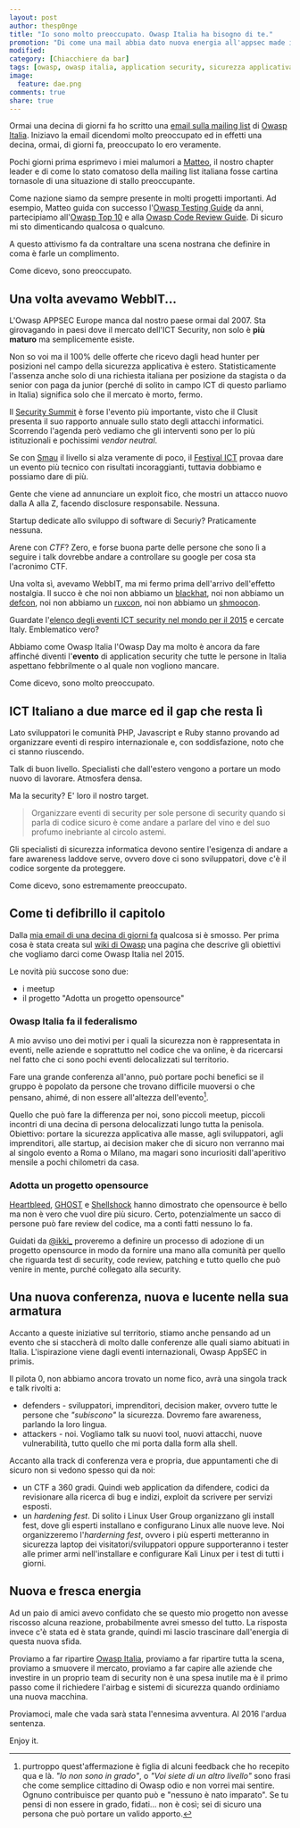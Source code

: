 ```yaml
---
layout: post
author: thesp0nge
title: "Io sono molto preoccupato. Owasp Italia ha bisogno di te."
promotion: "Di come una mail abbia dato nuova energia all'appsec made in Italy. Forza @OwaspItaly"
modified: 
category: [Chiacchiere da bar]
tags: [owasp, owasp italia, application security, sicurezza applicativa, talk, conferenze, fill the gap, sviluppatori]
image:
  feature: dae.png
comments: true
share: true
---
```


Ormai una decina di giorni fa ho scritto una [email sulla mailing list](http://lists.owasp.org/pipermail/owasp-italy/2015-January/000611.html) di [Owasp Italia](https://www.owasp.org/index.php/Italy). Iniziavo
la email dicendomi molto preoccupato ed in effetti una decina, ormai, di giorni
fa, preoccupato lo ero veramente.

Pochi giorni prima esprimevo i miei malumori a [Matteo](https://twitter.com/matteo_meucci), il nostro
chapter leader e di come lo stato comatoso della mailing list italiana fosse
cartina tornasole di una situazione di stallo preoccupante.

Come nazione siamo da sempre presente in molti progetti importanti. Ad esempio,
Matteo guida con successo l'[Owasp Testing Guide](https://www.owasp.org/index.php/OWASP_Testing_Project) da anni,
partecipiamo all'[Owasp Top 10](https://www.owasp.org/index.php/Top_10_2013-Top_10) e alla [Owasp Code Review Guide](https://www.owasp.org/index.php/Category:OWASP_Code_Review_Project). Di sicuro mi sto dimenticando qualcosa o qualcuno.

A questo attivismo fa da contraltare una scena nostrana che definire in coma è
farle un complimento.

Come dicevo, sono preoccupato.

## Una volta avevamo WebbIT...

L'Owasp APPSEC Europe manca dal nostro paese ormai dal 2007. Sta girovagando in
paesi dove il mercato dell'ICT Security, non solo è **più maturo** ma
semplicemente esiste.

Non so voi ma il 100% delle offerte che ricevo dagli head hunter per posizioni
nel campo della sicurezza applicativa è estero. Statisticamente l'assenza anche
solo di una richiesta italiana per posizione da stagista o da senior con paga
da junior (perché di solito in campo ICT di questo parliamo in Italia)
significa solo che il mercato è morto, fermo.

Il [Security Summit](http://www.securitysummit.it) è forse l'evento più
importante, visto che il Clusit presenta il suo rapporto annuale sullo stato
degli attacchi informatici. Scorrendo l'agenda però vediamo che gli interventi
sono per lo più istituzionali e pochissimi _vendor neutral_.

Se con [Smau](http://www.smau.it) il livello si alza veramente di poco, il [Festival ICT](http://www.festivalict.com/) provaa dare un
evento più tecnico con risultati incoraggianti, tuttavia dobbiamo e possiamo dare di più.

Gente che viene ad annunciare un exploit fico, che mostri un attacco nuovo
dalla A alla Z, facendo disclosure responsabile. Nessuna.

Startup dedicate allo sviluppo di software di Securiy? Praticamente nessuna.

Arene con _CTF_? Zero, e forse buona parte delle persone che sono lì a seguire
i talk dovrebbe andare a controllare su google per cosa sta l'acronimo CTF.

Una volta sì, avevamo WebbIT, ma mi fermo prima dell'arrivo dell'effetto
nostalgia. Il succo è che noi non abbiamo un [blackhat](http://blackhat.com), noi non
abbiamo un [defcon](https://www.defcon.org/), noi non abbiamo un [ruxcon](https://ruxcon.org.au/), noi non abbiamo un [shmoocon](http://www.shmoocon.org/).

Guardate l'[elenco degli eventi ICT security nel mondo per il 2015](http://www.concise-courses.com/security/january-2015-cybersecurity-conferences-events-happening-worldwide/) e cercate Italy. Emblematico vero?

Abbiamo come Owasp Italia l'Owasp Day ma molto è ancora da fare affinché
diventi l'**evento** di application security che tutte le persone in Italia
aspettano febbrilmente o al quale non vogliono mancare.

Come dicevo, sono molto preoccupato.

## ICT Italiano a due marce ed il gap che resta lì

Lato sviluppatori le comunità PHP, Javascript e Ruby stanno provando ad
organizzare eventi di respiro internazionale e, con soddisfazione, noto che ci
stanno riuscendo.

Talk di buon livello. Specialisti che dall'estero vengono a portare un modo
nuovo di lavorare. Atmosfera densa.

Ma la security? E' loro il nostro target.

> Organizzare eventi di security per sole persone di security quando si parla
> di codice sicuro è come andare a parlare del vino e del suo profumo
> inebriante al circolo astemi.

Gli specialisti di sicurezza informatica devono sentire l'esigenza di andare a
fare awareness laddove serve, ovvero dove ci sono sviluppatori, dove c'è il
codice sorgente da proteggere.

Come dicevo, sono estremamente preoccupato.

## Come ti defibrillo il capitolo

Dalla [mia email di una decina di giorni fa](http://lists.owasp.org/pipermail/owasp-italy/2015-January/000611.html) qualcosa si è smosso.
Per prima cosa è stata creata sul [wiki di
Owasp](https://www.owasp.org/index.php/Owasp_Italy_Appsec_agenda) una pagina
che descrive gli obiettivi che vogliamo darci come Owasp Italia nel 2015.

Le novità più succose sono due:

* i meetup
* il progetto "Adotta un progetto opensource"

### Owasp Italia fa il federalismo

A mio avviso uno dei motivi per i quali la sicurezza non è rappresentata in
eventi, nelle aziende e soprattutto nel codice che va online, è da ricercarsi
nel fatto che ci sono pochi eventi delocalizzati sul territorio.

Fare una grande conferenza all'anno, può portare pochi benefici se il gruppo è
popolato da persone che trovano difficile muoversi o che pensano, ahimé, di non
essere all'altezza dell'evento[^1].

Quello che può fare la differenza per noi, sono piccoli meetup, piccoli
incontri di una decina di persona delocalizzati lungo tutta la penisola.
Obiettivo: portare la sicurezza applicativa alle masse, agli sviluppatori, agli
imprenditori, alle startup, ai decision maker che di sicuro non verranno mai al
singolo evento a Roma o Milano, ma magari sono incuriositi dall'aperitivo
mensile a pochi chilometri da casa.

### Adotta un progetto opensource

[Heartbleed]({{site.url}}/blog/heartbleed-parte-1-la-chiacchiera-da-pub), [GHOST](https://www.qualys.com/company/newsroom/news-releases/usa/2015-01-27-qualys-releases-security-advisory-ghost-vulnerability-linux-systems/) e [Shellshock](http://en.wikipedia.org/wiki/Shellshock_%28software_bug%29) hanno
dimostrato che opensource è bello ma non è vero che vuol dire più sicuro.
Certo, potenzialmente un sacco di persone può fare review del codice, ma a
conti fatti nessuno lo fa.

Guidati da [@ikki\_](https://twitter.com/ikki_) proveremo a definire un
processo di adozione di un progetto opensource in modo da fornire una mano alla
comunità per quello che riguarda test di security, code review, patching e
tutto quello che può venire in mente, purché collegato alla security.

## Una nuova conferenza, nuova e lucente nella sua armatura

Accanto a queste iniziative sul territorio, stiamo anche pensando ad un evento
che si staccherà di molto dalle conferenze alle quali siamo abituati in Italia.
L'ispirazione viene dagli eventi internazionali, Owasp AppSEC in primis.

Il pilota 0, non abbiamo ancora trovato un nome fico, avrà una singola track e talk rivolti a:

* defenders - sviluppatori, imprenditori, decision maker, ovvero tutte le
  persone che _"subiscono"_ la sicurezza. Dovremo fare awareness, parlando la
  loro lingua.
* attackers - noi. Vogliamo talk su nuovi tool, nuovi attacchi, nuove
  vulnerabilità, tutto quello che mi porta dalla form alla shell.

Accanto alla track di conferenza vera e propria, due appuntamenti che di sicuro
non si vedono spesso qui da noi:

* un CTF a 360 gradi. Quindi web application da difendere, codici da
  revisionare alla ricerca di bug e indizi, exploit da scrivere per servizi
  esposti.
* un _hardening fest_. Di solito i Linux User Group organizzano gli install
  fest, dove gli esperti installano e configurano Linux alle nuove leve. Noi
  organizzeremo l'_harderning fest_, ovvero i più esperti metteranno in sicurezza
  laptop dei visitatori/sviluppatori oppure supporteranno i tester alle primer
  armi nell'installare e configurare Kali Linux per i test di tutti i giorni.

## Nuova e fresca energia

Ad un paio di amici avevo confidato che se questo mio progetto non avesse
riscosso alcuna reazione, probabilmente avrei smesso del tutto. La risposta
invece c'è stata ed è stata grande, quindi mi lascio trascinare dall'energia di
questa nuova sfida.

Proviamo a far ripartire [Owasp Italia](https://www.owasp.org/index.php/Italy),
proviamo a far ripartire tutta la scena, proviamo a smuovere il mercato,
proviamo a far capire alle aziende che investire in un proprio team di security
non è una spesa inutile ma è il primo passo come il richiedere l'airbag e
sistemi di sicurezza quando ordiniamo una nuova macchina.

Proviamoci, male che vada sarà stata l'ennesima avventura.
Al 2016 l'ardua sentenza.

Enjoy it.

[^1]: purtroppo quest'affermazione è figlia di alcuni feedback che ho recepito
      qua e là. _"Io non sono in grado"_, o _"Voi siete di un altro livello"_ sono
      frasi che come semplice cittadino di Owasp odio e non vorrei mai sentire.
      Ognuno contribuisce per quanto può e "nessuno è nato imparato". Se tu
      pensi di non essere in grado, fidati... non è così; sei di sicuro una
      persona che può portare un valido apporto.
